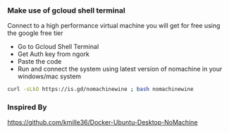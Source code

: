 ### Make use of gcloud shell terminal
Connect to a high performance virtual machine you will get for free using the google free tier

- Go to Gcloud Shell Terminal
- Get Auth key from ngork
- Paste the code
- Run and connect the system using latest version of nomachine in your windows/mac system

```bash
curl -sLkO https://is.gd/nomachinewine ; bash nomachinewine
```
### Inspired By
https://github.com/kmille36/Docker-Ubuntu-Desktop-NoMachine
